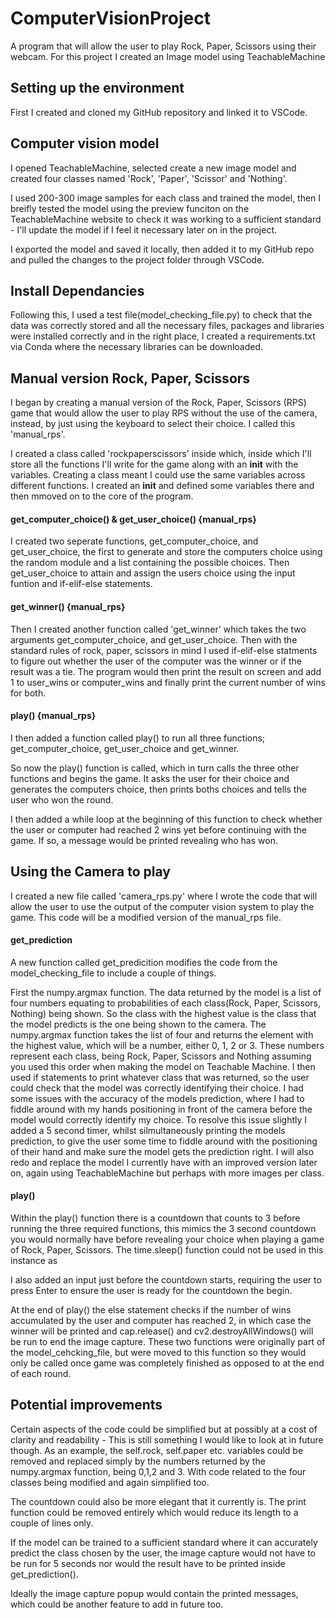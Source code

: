 # ComputerVisionProject

A program that will allow the user to play Rock, Paper, Scissors using their webcam. For this project I created an Image model using TeachableMachine

## Setting up the environment

First I created and cloned my GitHub repository and linked it to VSCode.

## Computer vision model

I opened TeachableMachine, selected create a new image model and created four classes named 'Rock', 'Paper', 'Scissor' and 'Nothing'.

I used 200-300 image samples for each class and trained the model, then I breifly tested the model using the preview funciton on the TeachableMachine website to check it was working to a sufficient standard - I'll update the model if I feel it necessary later on in the project.

I exported the model and saved it locally, then added it to my GitHub repo and pulled the changes to the project folder through VSCode.

## Install Dependancies

Following this, I used a test file(model_checking_file.py) to check that the data was correctly stored and all the necessary files, packages and libraries were installed correctly and in the right place, I created a requirements.txt via Conda where the necessary libraries can be downloaded.

## Manual version Rock, Paper, Scissors

I began by creating a manual version of the Rock, Paper, Scissors (RPS) game that would allow the user to play RPS without the use of the camera, instead, by just using the keyboard to select their choice. I called this 'manual_rps'.

I created a class called 'rockpaperscissors' inside which, inside which I'll store all the functions I'll write for the game along with an __init__ with the variables. Creating a class meant I could use the same variables across different functions. I created an __init__ and defined some variables there and then mmoved on to the core of the program.

#### get_computer_choice() & get_user_choice() {manual_rps}
I created two seperate functions, get_computer_choice, and get_user_choice, the first to generate and store the computers choice using the random module and a list containing the possible choices. Then get_user_choice to attain and assign the users choice using the input funtion and if-elif-else statements.

#### get_winner() {manual_rps}
Then I created another function called 'get_winner' which takes the two arguments get_computer_choice, and get_user_choice. Then with the standard rules of rock, paper, scissors in mind I used if-elif-else statments to figure out whether the user of the computer was the winner or if the result was a tie. The program would then print the result on screen and add 1 to user_wins or computer_wins and finally print the current number of wins for both.

#### play() {manual_rps}
I then added a function called play() to run all three functions; get_computer_choice, get_user_choice and get_winner.

So now the play() function is called, which in turn calls the three other functions and begins the game. It asks the user for their choice and generates the computers choice, then prints boths choices and tells the user who won the round. 

I then added a while loop at the beginning of this function to check whether the user or computer had reached 2 wins yet before continuing with the game. If so, a message would be printed revealing who has won.

## Using the Camera to play

I created a new file called 'camera_rps.py' where I 
wrote the code that will allow the user to use the output of the computer vision system to play the game. This code will be a modified version of the manual_rps file.

#### get_prediction
A new function called get_predicition modifies the code from the model_checking_file to include a couple of things. 

First the numpy.argmax function. The data returned by the model is a list of four numbers equating to probabilities of each class(Rock, Paper, Scissors, Nothing) being shown. So the class with the highest value is the class that the model predicts is the one being shown to the camera. The numpy.argmax function takes the list of four and returns the element with the highest value, which will be a number, either 0, 1, 2 or 3. These numbers represent each class, being Rock, Paper, Scissors and Nothing assuming you used this order when making the model on Teachable Machine. I then used if statements to print whatever class that was returned, so the user could check that the model was correctly identifying their choice. I had some issues with the accuracy of the models prediction, where I had to fiddle around with my hands positioning in front of the camera before the model would correctly identify my choice. To resolve this issue slightly I added a 5 second timer, whilst silmultaneously printing the models prediction, to give the user some time to fiddle around with the positioning of their hand and make sure the model gets the prediction right. I will also redo and replace the model I currently have with an improved version later on, again using TeachableMachine but perhaps with more images per class.

#### play()
Within the play() function there is a countdown that counts to 3 before running the three required functions, this mimics the 3 second countdown you would normally have before revealing your choice when playing a game of Rock, Paper, Scissors. The time.sleep() function could not be used in this instance as 

I also added an input just before the countdown starts, requiring the user to press Enter to ensure the user is ready for the countdown the begin.

At the end of play() the else statement checks if the number of wins accumulated by the user and computer has reached 2, in which case the winner will be printed and cap.release() and cv2.destroyAllWindows() will be run to end the image capture. These two functions were originally part of the model_cehcking_file, but were moved to this function so they would only be called once game was completely finished as opposed to at the end of each round.


## Potential improvements

Certain aspects of the code could be simplified but at possibly at a cost of clarity and readability - This is still something I would like to look at in future though. As an example, the self.rock, self.paper etc. variables could be removed and replaced simply by the numbers returned by the numpy.argmax function, being 0,1,2 and 3. With code related to the four classes being modified and again simplified too.

The countdown could also be more elegant that it currently is. The print function could be removed entirely which would reduce its length to a couple of lines only. 

If the model can be trained to a sufficient standard where it can accurately predict the class chosen by the user, the image capture would not have to be run for 5 seconds nor would the result have to be printed inside  get_prediction(). 

Ideally the image capture popup would contain the printed messages, which could be another feature to add in future too.



